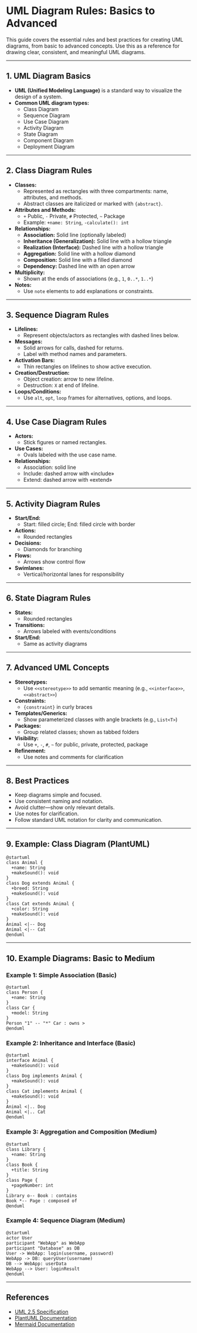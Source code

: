 # UML Diagram Rules: Basics to Advanced

This guide covers the essential rules and best practices for creating UML diagrams, from basic to advanced concepts. Use this as a reference for drawing clear, consistent, and meaningful UML diagrams.

---

## 1. UML Diagram Basics

- **UML (Unified Modeling Language)** is a standard way to visualize the design of a system.
- **Common UML diagram types:**
  - Class Diagram
  - Sequence Diagram
  - Use Case Diagram
  - Activity Diagram
  - State Diagram
  - Component Diagram
  - Deployment Diagram

---

## 2. Class Diagram Rules

- **Classes:**
  - Represented as rectangles with three compartments: name, attributes, and methods.
  - Abstract classes are italicized or marked with `{abstract}`.
- **Attributes and Methods:**
  - `+` Public, `-` Private, `#` Protected, `~` Package
  - Example: `+name: String`, `-calculate(): int`
- **Relationships:**
  - **Association:** Solid line (optionally labeled)
  - **Inheritance (Generalization):** Solid line with a hollow triangle
  - **Realization (Interface):** Dashed line with a hollow triangle
  - **Aggregation:** Solid line with a hollow diamond
  - **Composition:** Solid line with a filled diamond
  - **Dependency:** Dashed line with an open arrow
- **Multiplicity:**
  - Shown at the ends of associations (e.g., `1`, `0..*`, `1..*`)
- **Notes:**
  - Use `note` elements to add explanations or constraints.

---

## 3. Sequence Diagram Rules

- **Lifelines:**
  - Represent objects/actors as rectangles with dashed lines below.
- **Messages:**
  - Solid arrows for calls, dashed for returns.
  - Label with method names and parameters.
- **Activation Bars:**
  - Thin rectangles on lifelines to show active execution.
- **Creation/Destruction:**
  - Object creation: arrow to new lifeline.
  - Destruction: `X` at end of lifeline.
- **Loops/Conditions:**
  - Use `alt`, `opt`, `loop` frames for alternatives, options, and loops.

---

## 4. Use Case Diagram Rules

- **Actors:**
  - Stick figures or named rectangles.
- **Use Cases:**
  - Ovals labeled with the use case name.
- **Relationships:**
  - Association: solid line
  - Include: dashed arrow with «include»
  - Extend: dashed arrow with «extend»

---

## 5. Activity Diagram Rules

- **Start/End:**
  - Start: filled circle; End: filled circle with border
- **Actions:**
  - Rounded rectangles
- **Decisions:**
  - Diamonds for branching
- **Flows:**
  - Arrows show control flow
- **Swimlanes:**
  - Vertical/horizontal lanes for responsibility

---

## 6. State Diagram Rules

- **States:**
  - Rounded rectangles
- **Transitions:**
  - Arrows labeled with events/conditions
- **Start/End:**
  - Same as activity diagrams

---

## 7. Advanced UML Concepts

- **Stereotypes:**
  - Use `<<stereotype>>` to add semantic meaning (e.g., `<<interface>>`, `<<abstract>>`)
- **Constraints:**
  - `{constraint}` in curly braces
- **Templates/Generics:**
  - Show parameterized classes with angle brackets (e.g., `List<T>`)
- **Packages:**
  - Group related classes; shown as tabbed folders
- **Visibility:**
  - Use `+`, `-`, `#`, `~` for public, private, protected, package
- **Refinement:**
  - Use notes and comments for clarification

---

## 8. Best Practices

- Keep diagrams simple and focused.
- Use consistent naming and notation.
- Avoid clutter—show only relevant details.
- Use notes for clarification.
- Follow standard UML notation for clarity and communication.

---

## 9. Example: Class Diagram (PlantUML)

```plantuml
@startuml
class Animal {
  +name: String
  +makeSound(): void
}
class Dog extends Animal {
  +breed: String
  +makeSound(): void
}
class Cat extends Animal {
  +color: String
  +makeSound(): void
}
Animal <|-- Dog
Animal <|-- Cat
@enduml
```

---

## 10. Example Diagrams: Basic to Medium

### Example 1: Simple Association (Basic)

```plantuml
@startuml
class Person {
  +name: String
}
class Car {
  +model: String
}
Person "1" -- "*" Car : owns >
@enduml
```

### Example 2: Inheritance and Interface (Basic)

```plantuml
@startuml
interface Animal {
  +makeSound(): void
}
class Dog implements Animal {
  +makeSound(): void
}
class Cat implements Animal {
  +makeSound(): void
}
Animal <|.. Dog
Animal <|.. Cat
@enduml
```

### Example 3: Aggregation and Composition (Medium)

```plantuml
@startuml
class Library {
  +name: String
}
class Book {
  +title: String
}
class Page {
  +pageNumber: int
}
Library o-- Book : contains
Book *-- Page : composed of
@enduml
```

### Example 4: Sequence Diagram (Medium)

```plantuml
@startuml
actor User
participant "WebApp" as WebApp
participant "Database" as DB
User -> WebApp: login(username, password)
WebApp -> DB: queryUser(username)
DB --> WebApp: userData
WebApp --> User: loginResult
@enduml
```

---

## References
- [UML 2.5 Specification](https://www.omg.org/spec/UML/2.5.1/)
- [PlantUML Documentation](https://plantuml.com/)
- [Mermaid Documentation](https://mermaid-js.github.io/mermaid/#/)
